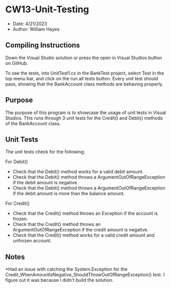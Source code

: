 # CW13-Unit-Testing
* Date: 4/21/2023
* Author: William Hayes

## Compiling Instructions
Down the Visual Studio solution or press the open in Visual Studios button on GitHub.

To see the tests, into UnitTest1.cs in the BankTest project, select Test in the top menu bar, and click on the run all tests button. Every unit test should pass, showing that the BankAccount class methods are behaving properly.

## Purpose
The purpose of this program is to showcase the usage of unit tests in Visual Studios. This runs through 3 unit tests for the Credit() and Debit() methods of the BankAccount class.

## Unit Tests
The unit tests check for the following:

For Debit()
* Check that the Debit() method works for a valid debit amount.
* Check that the Debit() method throws a ArgumentOutOfRangeException if the debit amount is negative. 
* Check that the Debit() method throws a ArgumentOutOfRangeException if the debit amount is more than the balance amount.

For Credit()
* Check that the Credit() method throws an Exception if the account is frozen.
* Check that the Credit() method throws an ArgumentOutOfRangeException if the credit amount is negative.
* Check that the Credit() method works for a valid credit amount and unfrozen account.

## Notes
*Had an issue with catching the System.Exception for the Credit_WhenAmountIsNegative_ShouldThrowOutOfRangeException() test. I figure out it was because I didn't build the solution.
